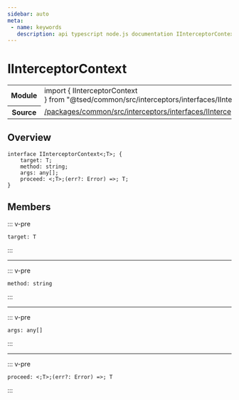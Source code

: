 ```yaml
---
sidebar: auto
meta:
 - name: keywords
   description: api typescript node.js documentation IInterceptorContext decorator
---
```

# IInterceptorContext <Badge text="Decorator" type="decorator"/>
<!-- Summary -->
<section class="symbol-info"><table class="is-full-width"><tbody><tr><th>Module</th><td><div class="lang-typescript"><span class="token keyword">import</span> { IInterceptorContext }&nbsp;<span class="token keyword">from</span>&nbsp;<span class="token string">"@tsed/common/src/interceptors/interfaces/IInterceptorContext"</span></div></td></tr><tr><th>Source</th><td><a href="https://github.com/Romakita/ts-express-decorators/blob/v4.31.4/packages/common/src/interceptors/interfaces/IInterceptorContext.ts#L0-L0">/packages/common/src/interceptors/interfaces/IInterceptorContext.ts</a></td></tr></tbody></table></section>

<!-- Overview -->
## Overview


<pre><code class="typescript-lang "><span class="token keyword">interface</span> IInterceptorContext&lt<span class="token punctuation">;</span>T&gt<span class="token punctuation">;</span> <span class="token punctuation">{</span>
    target<span class="token punctuation">:</span> T<span class="token punctuation">;</span>
    method<span class="token punctuation">:</span> <span class="token keyword">string</span><span class="token punctuation">;</span>
    args<span class="token punctuation">:</span> <span class="token keyword">any</span><span class="token punctuation">[</span><span class="token punctuation">]</span><span class="token punctuation">;</span>
    proceed<span class="token punctuation">:</span> &lt<span class="token punctuation">;</span>T&gt<span class="token punctuation">;</span><span class="token punctuation">(</span>err?<span class="token punctuation">:</span> Error<span class="token punctuation">)</span> =&gt<span class="token punctuation">;</span> T<span class="token punctuation">;</span>
<span class="token punctuation">}</span></code></pre>



<!-- Members -->




## Members


::: v-pre

<div class="method-overview">
<pre><code class="typescript-lang ">target<span class="token punctuation">:</span> T</code></pre>

</div>



:::



***



::: v-pre

<div class="method-overview">
<pre><code class="typescript-lang ">method<span class="token punctuation">:</span> <span class="token keyword">string</span></code></pre>

</div>



:::



***



::: v-pre

<div class="method-overview">
<pre><code class="typescript-lang ">args<span class="token punctuation">:</span> <span class="token keyword">any</span><span class="token punctuation">[</span><span class="token punctuation">]</span></code></pre>

</div>



:::



***



::: v-pre

<div class="method-overview">
<pre><code class="typescript-lang ">proceed<span class="token punctuation">:</span> &lt<span class="token punctuation">;</span>T&gt<span class="token punctuation">;</span><span class="token punctuation">(</span>err?<span class="token punctuation">:</span> Error<span class="token punctuation">)</span> =&gt<span class="token punctuation">;</span> T</code></pre>

</div>



:::
